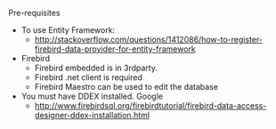 Pre-requisites

 - To use Entity Framework: 
     - http://stackoverflow.com/questions/1412086/how-to-register-firebird-data-provider-for-entity-framework
 - Firebird
     - Firebird embedded is in 3rdparty.
     - Firebird .net client is required
     - Firebird Maestro can be used to edit the database
 - You must have DDEX installed. Google
     - http://www.firebirdsql.org/firebirdtutorial/firebird-data-access-designer-ddex-installation.html

